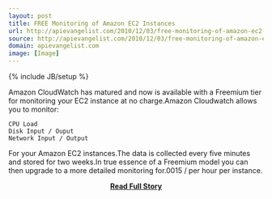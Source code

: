 ```yaml
---
layout: post
title: FREE Monitoring of Amazon EC2 Instances
url: http://apievangelist.com/2010/12/03/free-monitoring-of-amazon-ec2-instances/
source: http://apievangelist.com/2010/12/03/free-monitoring-of-amazon-ec2-instances/
domain: apievangelist.com
image: [Image]
---
```

{% include JB/setup %}<p>Amazon CloudWatch has matured and now is available with a Freemium tier for monitoring your EC2 instance at no charge.Amazon Cloudwatch allows you to monitor:

	CPU Load
	Disk Input / Ouput
	Network Input / Output

For your Amazon EC2 instances.The data is collected every five minutes and stored for two weeks.In true essence of a Freemium model you can then upgrade to a more detailed monitoring for.0015 / per hour per instance.</p>
<center><p><a href="http://apievangelist.com/2010/12/03/free-monitoring-of-amazon-ec2-instances/" style='padding:25px; font-sze:18px; font-weight: bold;'>Read Full Story</a></p></center>

